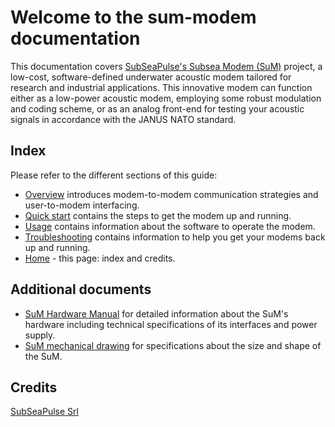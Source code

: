 # Welcome to the sum-modem documentation

This documentation covers [SubSeaPulse's Subsea Modem (SuM)](https://www.subseapulse.com/products/#sum) project, a low-cost, software-defined underwater acoustic modem tailored for research and industrial applications. This innovative modem can function either as a low-power acoustic modem, employing some robust modulation and coding scheme, or as an analog front-end for testing your acoustic signals in accordance with the JANUS NATO standard.

## Index
Please refer to the different sections of this guide:

* [Overview](overview.md) introduces modem-to-modem communication strategies and user-to-modem interfacing.
* [Quick start](quickstart.md) contains the steps to get the modem up and running.
* [Usage](usage.md) contains information about the software to operate the modem.
* [Troubleshooting](help.md) contains information to help you get your modems back up and running.
* [Home](index.md) - this page: index and credits.

## Additional documents

* [SuM Hardware Manual](https://github.com/subseapulse/sum-doc/raw/master/SuM_HW_manual.pdf) for detailed information about the SuM's hardware including technical specifications of its interfaces and power supply.
* [SuM mechanical drawing](https://github.com/subseapulse/sum-doc/raw/master/sum_v1-1-mechanical_drawing.pdf) for specifications about the size and shape of the SuM.

## Credits

[SubSeaPulse Srl](https://www.subseapulse.com/)
